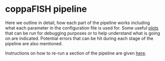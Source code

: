 # coppaFISH pipeline

Here we outline in detail, how each part of the pipeline works including what each parameter in
the configuration file is used for. Some useful [plots](../code/plot/viewer.md) 
that can be run for debugging purposes or to help understand what is going on are indicated. Potential
errors that can be hit during each stage of the pipeline are also mentioned.

Instructions on how to re-run a section of the pipeline are given [here](../run_code.md#re-run-section).

